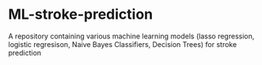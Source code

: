 # ML-stroke-prediction
A repository containing various machine learning models (lasso regression, logistic regresison, Naive Bayes Classifiers, Decision Trees) for stroke prediction
